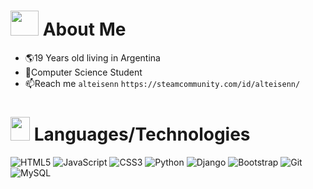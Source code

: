  <!---
<p align="center">

<img width=700px height=200px src="https://imgur.com/NscPrZl.png" alt="Header">

</p>

-->
<h1 align="left"> <img src="https://imgur.com/58RWVvv.png"  width="45" height="40"> About Me </h1>

- 🌎19 Years old living in Argentina
- 🌱Computer Science Student
- 📫Reach me `alteisenn` `https://steamcommunity.com/id/alteisenn/`


<div align= "left">
  
<h1 align="left"> <img src="https://imgur.com/2NEYGqZ.png"  width="31" height="38">  Languages/Technologies</h1>

![HTML5](https://img.shields.io/badge/html5-%23E34F26.svg?style=for-the-badge&logo=html5&logoColor=white) 
![JavaScript](https://img.shields.io/badge/javascript-%23323330.svg?style=for-the-badge&logo=javascript&logoColor=%23F7DF1E) 
![CSS3](https://img.shields.io/badge/css3-%231572B6.svg?style=for-the-badge&logo=css3&logoColor=white)
![Python](https://img.shields.io/badge/python-3670A0?style=for-the-badge&logo=python&logoColor=ffdd54)
![Django](https://img.shields.io/badge/django-%23092E20.svg?style=for-the-badge&logo=django&logoColor=white)
![Bootstrap](https://img.shields.io/badge/bootstrap-%23563D7C.svg?style=for-the-badge&logo=bootstrap&logoColor=white)
![Git](https://img.shields.io/badge/git-%23F05033.svg?style=for-the-badge&logo=git&logoColor=white)
![MySQL](https://img.shields.io/badge/mysql-%2300f.svg?style=for-the-badge&logo=mysql&logoColor=white)

<!--- 
</div>
 <h1 align="left" > <img src="https://imgur.com/dDo4qbV.png" height="35"> Stats </h1> 

<div>
  
<img src="https://github-readme-stats.vercel.app/api?username=alteisenn&theme=swift&show_icons=true&count_private=true" height="150"  align= "left"/>

 `
</div>`

<img src="https://github-readme-stats.vercel.app/api/top-langs/?username=alteisenn&layout=compact&theme=swift&show_icons=true&langs_count=6" height="150" align=""/> 
<img src="https://imgur.com/xmFx2Ft.png" width="150" height="150" />
-->
